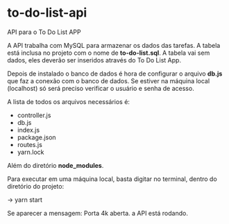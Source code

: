 # to-do-list-api
API para o To Do List APP

A API trabalha com MySQL para armazenar os dados das tarefas. A tabela está inclusa no projeto com o nome de <b>to-do-list.sql</b>.
A tabela vai sem dados, eles deverão ser inseridos através do To Do List App.

Depois de instalado o banco de dados é hora de configurar o arquivo <b>db.js</b> que faz a conexão com o banco de dados. Se estiver na máquina local (localhost) só será preciso verificar o usuário e senha de acesso.

A lista de todos os arquivos necessários é:

- controller.js
- db.js
- index.js
- package.json
- routes.js
- yarn.lock

Além do diretório <b>node_modules</b>.

Para executar em uma máquina local, basta digitar no terminal, dentro do diretório do projeto:

-> yarn start

Se aparecer a mensagem: Porta 4k aberta. a API está rodando.
